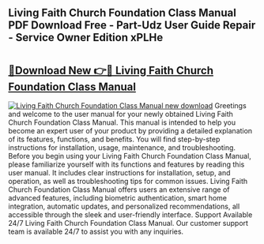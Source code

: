 ## Living Faith Church Foundation Class Manual PDF Download Free - Part-Udz User Guide Repair - Service Owner Edition xPLHe

# <h2><a href="http://cf17417.oget.top/?id=Living+Faith+Church+Foundation+Class+Manual">🔗Download New 👉🔴 Living Faith Church Foundation Class Manual</a></h2>

[![Living Faith Church Foundation Class Manual new download](https://i.imgur.com/5g1atiW.png)](http://cf17417.oget.top/?id=Living+Faith+Church+Foundation+Class+Manual)
Greetings and welcome to the user manual for your newly obtained Living Faith Church Foundation Class Manual. This manual is intended to help you become an expert user of your product by providing a detailed explanation of its features, functions, and benefits. You will find step-by-step instructions for installation, usage, maintenance, and troubleshooting. Before you begin using your Living Faith Church Foundation Class Manual, please familiarize yourself with its functions and features by reading this user manual. It includes clear instructions for installation, setup, and operation, as well as troubleshooting tips for common issues. Living Faith Church Foundation Class Manual offers users an extensive range of advanced features, including biometric authentication, smart home integration, automatic updates, and personalized recommendations, all accessible through the sleek and user-friendly interface. Support Available 24/7 Living Faith Church Foundation Class Manual. Our customer support team is available 24/7 to assist you with any inquiries.
